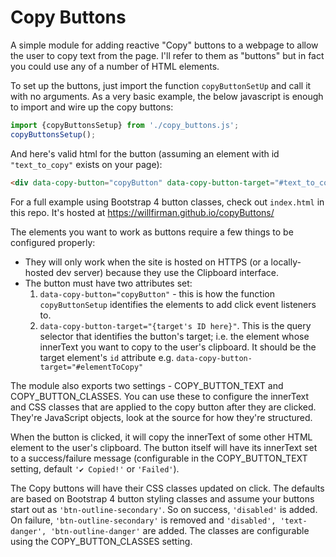 # Copy Buttons

A simple module for adding reactive "Copy" buttons to a webpage to allow the
user to copy text from the page. I'll refer to them as "buttons" but in fact
you could use any of a number of HTML elements.

To set up the buttons, just import the function `copyButtonSetUp` and call it
with no arguments. As a very basic example, the below javascript is enough to
import and wire up the copy buttons:

```javascript
import {copyButtonsSetup} from './copy_buttons.js';
copyButtonsSetup();
```

And here's valid html for the button (assuming an element with id
`"text_to_copy"` exists on your page):

```html
<div data-copy-button="copyButton" data-copy-button-target="#text_to_copy">Copy</div>
```

For a full example using Bootstrap 4 button classes, check out `index.html`
in this repo. It's hosted at https://willfirman.github.io/copyButtons/

The elements you want to work as buttons require a few things to be
configured properly:
- They will only work when the site is hosted on HTTPS (or a locally-hosted
dev server) because they use the Clipboard interface.
- The button must have two attributes set:
  1) `data-copy-button="copyButton"` - this is how the function
  `copyButtonSetup` identifies the elements to add click event listeners to.
  2) `data-copy-button-target="{target's ID here}"`. This is the query
  selector that identifies the button's target; i.e. the element whose
  innerText you want to copy to the user's clipboard. It should be the target
  element's `id` attribute e.g. `data-copy-button-target="#elementToCopy"`

The module also exports two settings - COPY_BUTTON_TEXT and
COPY_BUTTON_CLASSES. You can use these to configure the innerText and CSS
classes that are applied to the copy button after they are clicked.
They're JavaScript objects, look at the source for how they're structured.

When the button is clicked, it will copy the innerText of some other HTML
element to the user's clipboard. The button itself will have its innerText
set to a success/failure message (configurable in the COPY_BUTTON_TEXT
setting, default `'✔ Copied!'` or `'Failed'`).

The Copy buttons will have their CSS classes updated on click. The defaults
are based on Bootstrap 4 button styling classes and assume your buttons start
out as `'btn-outline-secondary'`. So on success, `'disabled'` is added. On
failure, `'btn-outline-secondary'` is removed and `'disabled', 'text-danger',
'btn-outline-danger'` are added. The classes are configurable using the
COPY_BUTTON_CLASSES setting.